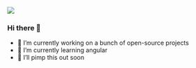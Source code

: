 ![](https://komarev.com/ghpvc/?username=bolorundurovj&color=green)

### Hi there 👋
- 🔭 I’m currently working on a bunch of open-source projects
- 🌱 I’m currently learning angular
- 🤔 I’ll pimp this out soon

<!--
**bolorundurovj/bolorundurovj** is a ✨ _special_ ✨ repository because its `README.md` (this file) appears on your GitHub profile.

Here are some ideas to get you started:

- 🔭 I’m currently working on ...
- 🌱 I’m currently learning ...
- 👯 I’m looking to collaborate on ...
- 🤔 I’m looking for help with ...
- 💬 Ask me about ...
- 📫 How to reach me: ...
- 😄 Pronouns: ...
- ⚡ Fun fact: ...
-->
